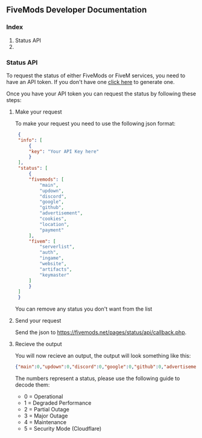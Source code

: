 ## FiveMods Developer Documentation

### Index

1. Status API
2. 

### Status API

To request the status of either FiveMods or FiveM services, you need to have an API token.
If you don't have one [click here][1] to generate one.

Once you have your API token you can request the status by following these steps:

1. Make your request

   To make your request you need to use the following json format:
   ```json
    {
    "info": [
        {
        "key": "Your API Key here"
        }
    ],
    "status": [
        {
        "fivemods": [
            "main",
            "updown",
            "discord",
            "google",
            "github",
            "advertisement",
            "cookies",
            "location",
            "payment"
        ],
        "fivem": [
            "serverlist",
            "auth",
            "ingame",
            "website",
            "artifacts",
            "keymaster"
        ]
        }
    ]
    }
   ```

   You can remove any status you don't want from the list

2. Send your request

    Send the json to <https://fivemods.net/pages/status/api/callback.php>.

3. Recieve the output

    You will now recieve an output, the output will look something like this:
    ```json
    {"main":0,"updown":0,"discord":0,"google":0,"github":0,"advertisement":0,"cookies":0,"location":0,"payment":0,"serverlist":0,"auth":0,"ingame":0,"website":0,"artifacts":0,"keymaster":5}
    ```

    The numbers represent a status, please use the following guide to decode them:
    - 0 = Operational
    - 1 = Degraded Performance
    - 2 = Partial Outage
    - 3 = Major Outage
    - 4 = Maintenance
    - 5 = Security Mode (Cloudflare)

[1]: https://fivemods.net/account/